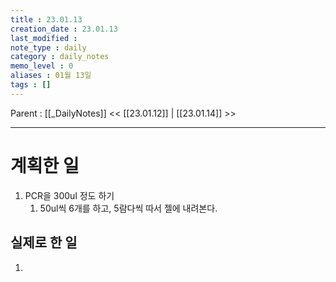 ```yaml
---
title : 23.01.13
creation_date : 23.01.13
last_modified :
note_type : daily
category : daily_notes
memo_level : 0
aliases : 01월 13일
tags : []
---
```

Parent : [[_DailyNotes]]
<< [[23.01.12]] | [[23.01.14]] >>

---
# 계획한 일

1. PCR을 300ul 정도 하기
	1. 50ul씩 6개를 하고, 5람다씩 따서 젤에 내려본다.

## 실제로 한 일

1. 